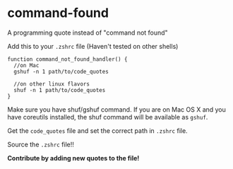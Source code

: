 # command-found 
A programming quote instead of "command not found"


Add this to your `.zshrc` file (Haven't tested on other shells)

    function command_not_found_handler() {
      //on Mac
      gshuf -n 1 path/to/code_quotes
      
      //on other linux flavors
      shuf -n 1 path/to/code_quotes
    }
    
Make sure you have shuf/gshuf command. If you are on Mac OS X and you have coreutils installed, the shuf command will be available as `gshuf`. 

Get the `code_quotes` file and  set the correct path in `.zshrc` file.

Source the `.zshrc` file!!

**Contribute by adding new quotes to the file!**
